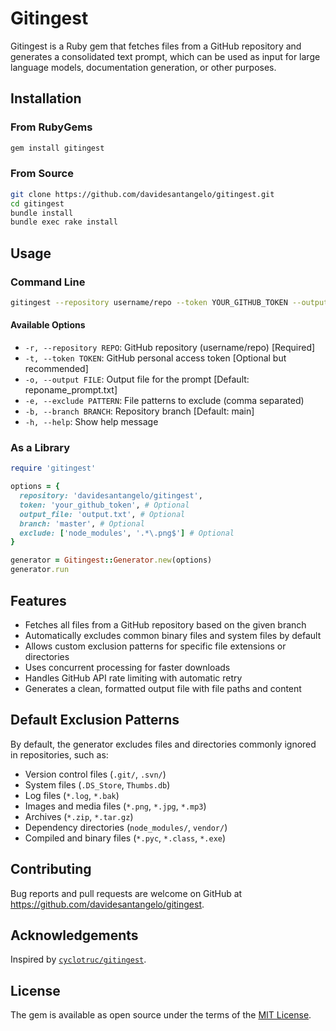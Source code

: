 # Gitingest

Gitingest is a Ruby gem that fetches files from a GitHub repository and generates a consolidated text prompt, which can be used as input for large language models, documentation generation, or other purposes.

## Installation

### From RubyGems

```bash
gem install gitingest
```

### From Source

```bash
git clone https://github.com/davidesantangelo/gitingest.git
cd gitingest
bundle install
bundle exec rake install
```

## Usage

### Command Line

```bash
gitingest --repository username/repo --token YOUR_GITHUB_TOKEN --output output.txt
```

#### Available Options

- `-r, --repository REPO`: GitHub repository (username/repo) [Required]
- `-t, --token TOKEN`: GitHub personal access token [Optional but recommended]
- `-o, --output FILE`: Output file for the prompt [Default: reponame_prompt.txt]
- `-e, --exclude PATTERN`: File patterns to exclude (comma separated)
- `-b, --branch BRANCH`: Repository branch [Default: main]
- `-h, --help`: Show help message

### As a Library

```ruby
require 'gitingest'

options = {
  repository: 'davidesantangelo/gitingest',
  token: 'your_github_token', # Optional
  output_file: 'output.txt', # Optional
  branch: 'master', # Optional
  exclude: ['node_modules', '.*\.png$'] # Optional
}

generator = Gitingest::Generator.new(options)
generator.run
```

## Features

- Fetches all files from a GitHub repository based on the given branch
- Automatically excludes common binary files and system files by default
- Allows custom exclusion patterns for specific file extensions or directories
- Uses concurrent processing for faster downloads
- Handles GitHub API rate limiting with automatic retry
- Generates a clean, formatted output file with file paths and content

## Default Exclusion Patterns

By default, the generator excludes files and directories commonly ignored in repositories, such as:

- Version control files (`.git/`, `.svn/`)
- System files (`.DS_Store`, `Thumbs.db`)
- Log files (`*.log`, `*.bak`)
- Images and media files (`*.png`, `*.jpg`, `*.mp3`)
- Archives (`*.zip`, `*.tar.gz`)
- Dependency directories (`node_modules/`, `vendor/`)
- Compiled and binary files (`*.pyc`, `*.class`, `*.exe`)

## Contributing

Bug reports and pull requests are welcome on GitHub at https://github.com/davidesantangelo/gitingest.

## Acknowledgements

Inspired by [`cyclotruc/gitingest`](https://github.com/cyclotruc/gitingest).

## License

The gem is available as open source under the terms of the [MIT License](https://opensource.org/licenses/MIT).
